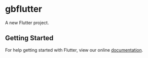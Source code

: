# gbflutter

A new Flutter project.

## Getting Started

For help getting started with Flutter, view our online
[documentation](https://flutter.io/).
